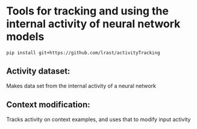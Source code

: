 # Tools for tracking and using the internal activity of neural network models

`pip install git+https://github.com/lrast/activityTracking`

## Activity dataset:
Makes data set from the internal activity of a neural network

## Context modification:
Tracks activity on context examples, and uses that to modify input activity

